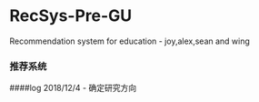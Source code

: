﻿# RecSys-Pre-GU
Recommendation system for education - joy,alex,sean and wing

### 推荐系统

####log
2018/12/4 - 确定研究方向
